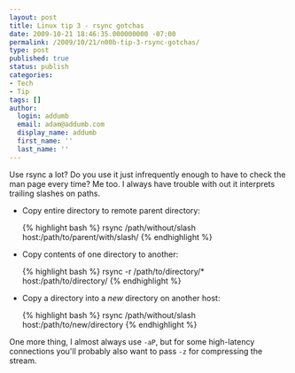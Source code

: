 ```yaml
---
layout: post
title: Linux tip 3 - rsync gotchas
date: 2009-10-21 18:46:35.000000000 -07:00
permalink: /2009/10/21/n00b-tip-3-rsync-gotchas/
type: post
published: true
status: publish
categories:
- Tech
- Tip
tags: []
author:
  login: addumb
  email: adam@addumb.com
  display_name: addumb
  first_name: ''
  last_name: ''
---
```

Use rsync a lot? Do you use it just infrequently enough to have to check the man page every time? Me too. I always have trouble with out it interprets trailing slashes on paths.

 * Copy entire directory to remote parent directory:

    {% highlight bash %}
    rsync /path/without/slash host:/path/to/parent/with/slash/
    {% endhighlight %}

 * Copy contents of one directory to another:

     {% highlight bash %}
    rsync -r /path/to/directory/* host:/path/to/directory/
    {% endhighlight %}

 * Copy a directory into a *new* directory on another host:


   {% highlight bash %}
    rsync /path/without/slash host:/path/to/new/directory
    {% endhighlight %}

One more thing, I almost always use `-aP`, but for some high-latency connections you'll probably also want to pass `-z` for compressing the stream.
